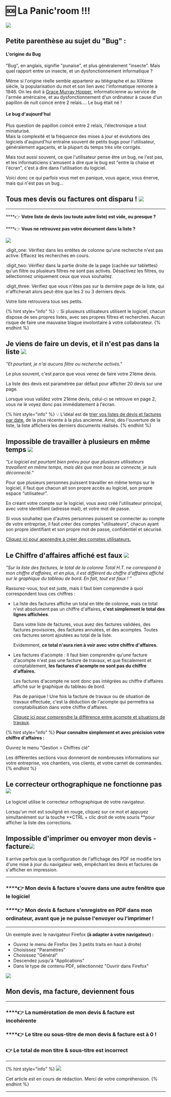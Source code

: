 # 🆘 La  Panic'room  !!!

![](../.gitbook/assets/peur3.gif)

## Petite parenthèse au sujet du "Bug" :

####

#### L'origine du Bug

"Bug", en anglais, signifie "punaise", et plus généralement "insecte". Mais quel rapport entre un insecte, et un dysfonctionnement informatique ?

Même si l'origine réelle semble appartenir au télégraphe et au XIXème siècle, la popularisation du mot et son lien avec l'informatique remonte à 1946. On les doit à  [Grace Murray Hopper](https://en.wikipedia.org/wiki/Grace_Hopper), informaticienne au service de l'armée américaine, et au dysfonctionnement d'un ordinateur à cause d'un papillon de nuit coincé entre 2 relais.... Le bug était né !



#### Le bug d'aujourd'hui

Plus question de papillon coincé entre 2 relais, l'électronique a tout miniaturisé.\
Mais la complexité et la fréquence des mises à jour et évolutions des logiciels d'aujourd'hui entraîne souvent de petits bugs pour l'utilisateur, généralement agaçants, et la plupart du temps très vite corrigés.

Mais tout aussi souvent, ce que l'utilisateur pense être un bug, ne l'est pas, et les informaticiens s'amusent à dire que le bug est "entre la chaise et l'écran", c'est à dire dans l'utilisation du logiciel.

Voici donc ce qui parfois vous met en panique, vous agace, vous énerve, mais qui n'est pas un bug... 



## Tous mes devis ou factures ont disparu ! ![](../.gitbook/assets/3d-sueur.gif)

****

****:point_right: **Votre liste de devis (ou toute autre liste) est vide, ou presque ?**

****:point_right: **Vous ne retrouvez pas votre document dans la liste ?**

![](../.gitbook/assets/screenshot-79-.png)

:digit_one: Vérifiez dans les entêtes de colonne qu'une recherche n'est pas active. Effacez les recherches en cours.

:digit_two: Vérifiez dans la partie droite de la page (cachée sur tablettes) qu'un filtre ou plusieurs filtres ne sont pas activés. Désactivez les filtres, ou sélectionnez uniquement ceux que vous souhaitez.

:digit_three: Vérifiez que vous n'êtes pas sur la dernière page de la liste, qui n'afficherait alors peut-être que les 2 ou 3 derniers devis.

Votre liste retrouvera tous ses petits.

{% hint style="info" %}
:bulb: Si plusieurs utilisateurs utilisent le logiciel, chacun dispose de ses propres listes, avec ses propres filtres et recherches. Aucun risque de faire une mauvaise blague involontaire à votre collaborateur.
{% endhint %}



## Je viens de faire un devis, et il n'est pas dans la liste ![](../.gitbook/assets/peur3.gif) 

_"Et pourtant, je n'ai aucuns filtre ou recherche activés."_

Le plus souvent, c'est parce que vous venez de faire votre 21ème devis. 

La liste des devis est paramétrée par défaut pour afficher 20 devis sur une page.

Lorsque vous validez votre 21ème devis, celui-ci se retrouve en page 2, vous ne le voyez donc pas immédiatement à l'écran.

{% hint style="info" %}
:bulb: L'idéal est de [trier vos listes de devis et factures par date](trucs-et-astuces.md#les-tris), de la plus récente à la plus ancienne. Ainsi, dès l'ouverture de la liste, la liste affichera les derniers documents réalisés.
{% endhint %}



## Impossible de travailler à plusieurs en même temps ![](../.gitbook/assets/stp.gif) 

_"Le logiciel est pourtant bien prévu pour que plusieurs utilisateurs travaillent en même temps, mais dès que mon boss se connecte, je suis déconnecté."_

Pour que plusieurs personnes puissent travailler en même temps sur le logiciel, il faut que chacun ait son propre accès au logiciel, son propre espace "utilisateur".

En créant votre compte sur le logiciel, vous avez créé l'utilisateur principal, avec votre identifiant (adresse mail), et votre mot de passe.

Si vous souhaitez que d'autres personnes puissent se connecter au compte de votre entreprise, il faut créer des comptes "utilisateurs", chacun ayant son propre identifiant et son propre mot de passe, confidentiel et sécurisé.

[Cliquez ici pour apprendre à créer des comptes utilisateurs.](../aide-au-demarrage/les-utilisateurs/gerer-utilisateurs.md)



## Le Chiffre d'affaires affiché est faux ![](../.gitbook/assets/surprise3.gif) 

_"Sur la liste des factures, le total de la colonne Total H.T. ne correspond à mon chiffre d'affaires, et en plus, il est différent du chiffre d'affaires affiché sur le graphique du tableau de bord. En fait, tout est faux ! "_

Rassurez-vous, tout est juste, mais il faut bien comprendre à quoi correspondent tous ces chiffres :

*   La liste des factures affiche un total en tête de colonne, mais ce total n'est absolument pas un chiffre d'affaires, **c'est simplement le total des lignes affichées**. 

    Dans votre liste de factures, vous avez des factures validées, des factures provisoires, des factures annulées, et des acomptes. Toutes ces factures seront ajoutées au total de la liste. 

    Evidemment, **ce total n'aura rien à voir avec votre chiffre d'affaires.**


*   Les factures d'acompte : Il faut bien comprendre qu'une facture d'acompte n'est pas une facture de travaux, et que fiscalement et comptablement, **les factures d'acompte ne sont pas du chiffre d'affaires.**

    Les factures d'acompte ne sont donc pas intégrées au chiffre d'affaires affiché sur le graphique du tableau de bord.

    Pas de panique ! Une fois la facture de travaux ou de situation de travaux effectuée, c'est la déduction de l'acompte qui permettra sa comptabilisation dans votre chiffre d'affaires.

    [Cliquez ici pour comprendre la différence entre acompte et situations de travaux](../pour-aller-plus-loin/les-factures/la-facture-dacompte.md#ne-pas-confondre-facture-dacompte-et-facture-davancement-situation-de-travaux).

{% hint style="info" %}
**Pour connaître simplement et avec précision votre chiffre d'affaires :**

Ouvrez le menu "Gestion > Chiffres clé"

Les différentes sections vous donneront de nombreuses informations sur votre entreprise, vos chantiers, vos clients, et votre carnet de commandes.
{% endhint %}



## Le correcteur orthographique ne fonctionne pas![](../.gitbook/assets/tenor-5-.gif) 

Le logiciel utilise le correcteur orthographique de votre navigateur.

Lorsqu'un mot est souligné en rouge, cliquez sur ce mot et appuyez simultanément sur la touche **CTRL +  clic droit de votre souris **pour afficher la liste des corrections.



## Impossible d'imprimer ou envoyer mon devis - facture![](../.gitbook/assets/3d-robot-2.gif) 

Il arrive parfois que la configuration de l'affichage des PDF se modifie lors d'une mise à jour du navigateur web, empêchant les devis et factures de s'afficher en impression.

****

### ****:point_right: **Mon devis & facture s'ouvre dans une autre fenêtre que le logiciel**

### ****:point_right: **Mon devis & facture s'enregistre en PDF dans mon ordinateur, avant que je ne puisse l'envoyer ou l'imprimer !**

****

Un exemple avec le navigateur Firefox **(à adapter à votre navigateur) :**

* Ouvrez le menu de Firefox (les 3 petits traits en haut à droite)
* Choisissez "Paramètres"
* Choisissez "Général"
* Descendez jusqu'à "Applications"
* Dans le type de contenu PDF, sélectionnez "Ouvrir dans Firefox"

![](../.gitbook/assets/capture-decran-du-2021-07-23-15-19-24.png)



## **Mon devis, ma facture, deviennent fous**

** **

### ****:point_right: **La numérotation de mon devis & facture est incohérente**

### ****:point_right: **Le titre ou sous-titre de mon devis & facture est à 0 !**

### ****:point_right:** Le total de mon titre & sous-titre est incorrect**

****

{% hint style="info" %}
![](../.gitbook/assets/telechargement.jpg)

Cet article est en cours de rédaction. Merci de votre compréhension.
{% endhint %}

****

